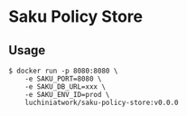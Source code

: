 # Saku Policy Store

## Usage

``` shell
$ docker run -p 8080:8080 \
    -e SAKU_PORT=8080 \
    -e SAKU_DB_URL=xxx \
    -e SAKU_ENV_ID=prod \
    luchiniatwork/saku-policy-store:v0.0.0
```
